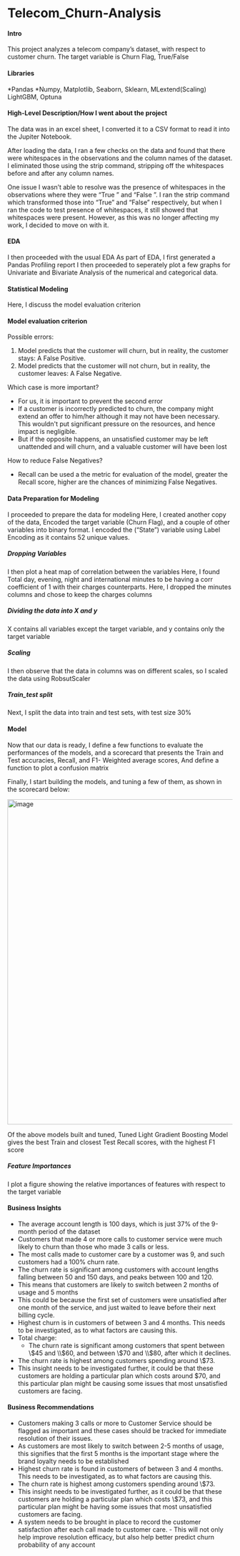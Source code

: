 # Telecom_Churn-Analysis

#### Intro
This project analyzes a telecom company’s dataset, with respect to customer churn.
The target variable is Churn Flag, True/False

#### Libraries
*Pandas
*Numpy, Matplotlib, Seaborn, Sklearn, MLextend(Scaling) LightGBM, Optuna

#### High-Level Description/How I went about the project
The data was in an excel sheet, I converted it to a CSV format to read it into the Jupiter Notebook.

After loading the data, I ran a few checks on the data and found that there were whitespaces in the observations and the column names of  the dataset.
I eliminated those using the strip command, stripping off the whitespaces before and after any column names.

One issue I wasn’t able to resolve was the presence of whitespaces in the observations where they were “True ” and “False ”. I ran the strip command which transformed those into “True” and “False” respectively, but when I ran the code to test presence of whitespaces, it still showed that whitespaces were present. However, as this was no longer affecting my work, I decided to move on with it.

#### EDA
I then proceeded with the usual EDA
As part of EDA, I first generated a Pandas Profiling report
I then proceeded to seperately plot a few graphs for Univariate and Bivariate Analysis of the numerical and categorical data.

#### Statistical Modeling
Here, I discuss the model evaluation criterion

#### Model evaluation criterion
Possible errors:
1. Model predicts that the customer will churn, but in reality, the customer stays: A False Positive.
2. Model predicts that the customer will not churn, but in reality, the customer leaves: A False Negative.

Which case is more important?
* For us, it is important to prevent the second error
* If a customer is incorrectly predicted to churn, the company might extend an offer to him/her although it may not have been necessary. This wouldn't put significant pressure on the resources, and hence impact is negligible.
* But if the opposite happens, an unsatisfied customer may be left unattended and will churn, and a valuable customer will have been lost

How to reduce False Negatives?
* Recall can be used a the metric for evaluation of the model, greater the Recall score, higher are the chances of minimizing False Negatives.

#### Data Preparation for Modeling
I proceeded to prepare the data for modeling
Here, I created another copy of the data,
Encoded the target variable (Churn Flag), and a couple of other variables into binary format.
I encoded the (“State”) variable using Label Encoding as it contains 52 unique values.

##### Dropping Variables
I then plot a heat map of correlation between the variables
Here, I found Total day, evening, night and international minutes to be having a corr coefficient of 1 with their charges counterparts. 
Here, I dropped the minutes columns and chose to keep the charges columns

##### Dividing the data into X and y
X contains all variables except the target variable, and y contains only the target variable

##### Scaling
I then observe that the data in columns was on different scales, so I
scaled the data using RobsutScaler

##### Train_test split
Next, I split the data into train and test sets, with test size 30%

#### Model

Now that our data is ready, I define a few functions to evaluate the performances of the models, and a scorecard that presents the Train and Test accuracies, Recall, and F1- Weighted average scores,
And define a function to plot a confusion matrix

Finally, I start building the models, and tuning a few of them, as shown in the scorecard below:

<img width="728" alt="image" src="https://user-images.githubusercontent.com/103328085/168894001-d931e55c-ff46-4b36-a386-0b804faaae4e.png">

Of the above models built and tuned, Tuned Light Gradient Boosting Model gives the best Train and closest Test Recall scores, with the highest F1 score

##### Feature Importances
I plot a figure showing the relative importances of features with respect to the target variable

#### Business Insights
- The average account length is 100 days, which is just 37% of the 9-month period of the dataset
- Customers that made 4 or more calls to customer service were much likely to churn than those who made 3 calls or less.
- The most calls made to customer care by a customer was 9, and such customers had a 100% churn rate.
- The churn rate is significant among customers with account lengths falling between 50 and 150 days, and peaks between 100 and 120.
 - This means that customers are likely to switch between 2 months of usage and 5 months
 - This could be because the first set of customers were unsatisfied after one month of the service, and just waited to leave before their next billing cycle.
 - Highest churn is in customers of between 3 and 4 months. This needs to be investigated, as to what factors are causing this.
- Total charge:
  - The churn rate is significant among customers that spent between \\$45 and \\$60, and between \\$70 and \\$80, after which it declines.
 - The churn rate is highest among customers spending around \\$73.
  - This insight needs to be investigated further, it could be that these customers are holding a particular plan which costs around $70,  and this particular plan might be causing some issues that most unsatisfied customers are facing.

#### Business Recommendations
- Customers making 3 calls or more to Customer Service should be flagged as important and these cases should be tracked for immediate resolution of their issues.
- As customers are most likely to switch between 2-5 months of usage, this signifies that the first 5 months is the important stage where the brand loyalty needs to be established
- Highest churn rate is found in customers of between 3 and 4 months. This needs to be investigated, as to what factors are causing this.
- The churn rate is highest among customers spending around \\$73.
- This insight needs to be investigated further, as it could be that these customers are holding a particular plan which costs \\$73,  and this particular plan might be having some issues that most unsatisfied customers are facing.
- A system needs to be brought in place to record the customer satisfaction after each call made to customer care. - This will not only help improve resolution efficacy, but also help better predict churn probability of any account
